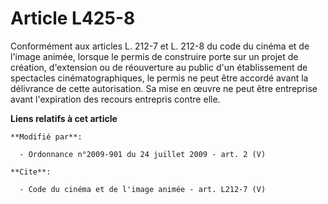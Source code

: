 # Article L425-8

Conformément aux articles L. 212-7 et L. 212-8 du code du cinéma et de l'image animée, lorsque le permis de construire porte
sur un projet de création, d'extension ou de réouverture au public d'un établissement de spectacles cinématographiques, le
permis ne peut être accordé avant la délivrance de cette autorisation. Sa mise en œuvre ne peut être entreprise avant
l'expiration des recours entrepris contre elle.

**Liens relatifs à cet article**

	**Modifié par**:

	  - Ordonnance n°2009-901 du 24 juillet 2009 - art. 2 (V)

	**Cite**:

	  - Code du cinéma et de l'image animée - art. L212-7 (V)
